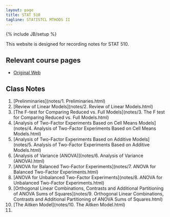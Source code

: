 ```yaml
---
layout: page
title: STAT 510
tagline: STATISTCL MTHODS II
---
```

{% include JB/setup %}

This website is designed for recording notes for STAT 510. 


## Relevant course pages

- [Original Web](https://dnett.github.io/S510/stat510.html)


## Class Notes 

1. [Prelinminaries](notes/1. Preliminaries.html)
2. [Review of Linear Models](notes/2. Review of Linear Models.html)
3. [The F-test for Comparing Reduced vs. Full Models](notes/3. The F test for Comparing Reduced vs. Full Models.html)
4. [Analysis of Two-Factor Experiments Based on Cell Means Models](notes/4. Analysis of Two-Factor Experiments Based on Cell Means Models.html)
5. [Analysis of Two-Factor Experiments Based on Additive Models](notes/5. Analysis of Two-Factor Experiments Based on Additive Models.html)
6. [Analysis of Variance (ANOVA)](notes/6. Analysis of Variance (ANOVA).html)
7. [ANOVA for Balanced Two-Factor Experiments](notes/7. ANOVA for Balanced Two-Factor Experiments.html)
8. [ANOVA for Unbalanced Two-Factor Experiments](notes/8. ANOVA for Unbalanced Two-Factor Experiments.html)
9. [Orthogonal Linear Combinations, Contrasts and Additional Partitioning of ANOVA Sums of Squares](notes/9. Orthogonal Linear Combinations, Contrasts and Additional Partitioning of ANOVA Sums of Squares.html)
10. [The Aitken Model](notes/10. The Aitken Model.html)
11. 

